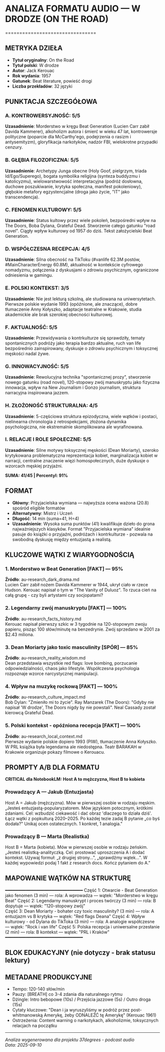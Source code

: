 # ANALIZA FORMATU AUDIO — W DRODZE (ON THE ROAD)
================================

## METRYKA DZIEŁA
- **Tytuł oryginalny**: On the Road
- **Tytuł polski**: W drodze  
- **Autor**: Jack Kerouac
- **Rok wydania**: 1957
- **Gatunek**: Beat literature, powieść drogi
- **Liczba przekładów**: 32 języki

## PUNKTACJA SZCZEGÓŁOWA

### A. KONTROWERSYJNOŚĆ: 5/5
**Uzasadnienie**: Morderstwo w kręgu Beat Generation (Lucien Carr zabił Davida Kammerer), alkoholizm autora i śmierć w wieku 47 lat, kontrowersje polityczne (poparcie dla McCarthy'ego, podejrzenia o rasizm i antysemityzm), gloryfikacja narkotyków, nadzór FBI, wielokrotne przypadki cenzury.

### B. GŁĘBIA FILOZOFICZNA: 5/5  
**Uzasadnienie**: Archetypy Junga obecne (Holy Goof, pielgrzym, triada Id/Ego/Superego), bogata symbolika religijna (synteza buddyzmu i katolicyzmu), wielowarstwowość interpretacyjna (podróż dosłowna, duchowe poszukiwanie, krytyka społeczna, manifest pokoleniowy), głębokie metafory egzystencjalne (droga jako życie, "IT" jako transcendencja).

### C. FENOMEN KULTUROWY: 5/5
**Uzasadnienie**: Status kultowy przez wiele pokoleń, bezpośredni wpływ na The Doors, Boba Dylana, Grateful Dead. Stworzenie całego gatunku "road novel". Ciągły wpływ kulturowy od 1957 do dziś. Tekst założycielski Beat Generation.

### D. WSPÓŁCZESNA RECEPCJA: 4/5
**Uzasadnienie**: Silna obecność na TikToku (#vanlife 62.3M postów, #MainCharacterEnergy 60.8M), aktualność w kontekście cyfrowego nomadyzmu, połączenia z dyskusjami o zdrowiu psychicznym, ograniczone odniesienia w gamingu.

### E. POLSKI KONTEKST: 3/5
**Uzasadnienie**: Nie jest lekturą szkolną, ale studiowana na uniwersytetach. Pierwsze polskie wydanie 1993 (opóźnione, ale znaczące), dobre tłumaczenie Anny Kołyszko, adaptacje teatralne w Krakowie, studia akademickie ale brak szerokiej obecności kulturowej.

### F. AKTUALNOŚĆ: 5/5
**Uzasadnienie**: Przewidywania o kontrkulturze się sprawdziły, tematy spontanicznych podróży jako terapia bardzo aktualne, ruch van life bezpośrednio zainspirowany, dyskusje o zdrowiu psychicznym i toksycznej męskości nadal żywe.

### G. INNOWACYJNOŚĆ: 5/5
**Uzasadnienie**: Rewolucyjna technika "spontanicznej prozy", stworzenie nowego gatunku (road novel), 120-stopowy zwój manuskryptu jako fizyczna innowacja, wpływ na New Journalism i Gonzo journalism, struktura narracyjna inspirowana jazzem.

### H. ZŁOŻONOŚĆ STRUKTURALNA: 4/5
**Uzasadnienie**: 5-częściowa struktura epizodyczna, wiele wątków i postaci, nielinearna chronologia z retrospekcjami, złożona dynamika psychologiczna, nie ekstremalnie skomplikowana ale wyrafinowana.

### I. RELACJE I ROLE SPOŁECZNE: 5/5
**Uzasadnienie**: Silne motywy toksycznej męskości (Dean Moriarty), szeroko krytykowana problematyczna reprezentacja kobiet, marginalizacja kobiet w narracji, centralne znaczenie więzi homospołecznych, duże dyskusje o wzorcach męskiej przyjaźni.

**SUMA: 41/45 | Percentyl: 91%**

## FORMAT
- **Główny**: Przyjacielska wymiana — najwyższa ocena ważona (20.8) spośród eligible formatów
- **Alternatywny**: Mistrz i Uczeń
- **Długość**: 14 min (suma=41, H=4)
- **Uzasadnienie**: Wysoka suma punktów (41) kwalifikuje dzieło do grona najważniejszych klasyków. Format "Przyjacielska wymiana" idealnie pasuje do książki o przyjaźni, podróżach i kontrkulturze - pozwala na swobodną dyskusję między entuzjastą a realistą.

## KLUCZOWE WĄTKI Z WIARYGODNOŚCIĄ

### 1. Morderstwo w Beat Generation [FAKT] — 95%
**Źródło**: au-research_dark_drama.md  
Lucien Carr zabił nożem Davida Kammerer w 1944, ukrył ciało w rzece Hudson. Kerouac napisał o tym w "The Vanity of Duluoz". To rzuca cień na całą grupę - czy byli artystami czy socjopatami?

### 2. Legendarny zwój manuskryptu [FAKT] — 100%  
**Źródło**: au-research_facts_history.md  
Kerouac napisał pierwszy szkic w 3 tygodnie na 120-stopowym zwoju papieru, pisząc 100 słów/minutę na benzedrynie. Zwój sprzedano w 2001 za $2.43 miliona.

### 3. Dean Moriarty jako toxic masculinity [SPÓR] — 85%
**Źródło**: au-research_reality_wisdom.md  
Dean przedstawia wszystkie red flags: love bombing, porzucanie odpowiedzialności, chaos jako lifestyle. Współczesna psychologia rozpoznaje wzorce narcystycznej manipulacji.

### 4. Wpływ na muzykę rockową [FAKT] — 100%
**Źródło**: au-research_culture_impact.md  
Bob Dylan: "Zmieniło mi to życie". Ray Manzarek (The Doors): "Gdyby nie napisał 'W drodze', The Doors nigdy by nie powstali". Neal Cassady został kierowcą Grateful Dead.

### 5. Polski kontekst - opóźniona recepcja [FAKT] — 100%
**Źródło**: au-research_local_context.md  
Pierwsze wydanie polskie dopiero 1993 (PIW), tłumaczenie Anna Kołyszko. W PRL książka była legendarna ale niedostępna. Teatr BARAKAH w Krakowie organizuje pokazy filmowe o Kerouacu.

## PROMPTY A/B DLA FORMATU

**CRITICAL dla NotebookLM: Host A to mężczyzna, Host B to kobieta**

### Prowadzący A — Jakub (Entuzjasta)
Host A = Jakub (mężczyzna). Mów w pierwszej osobie w rodzaju męskim.
„Jesteś entuzjastą-popularyzatorem. Mów językiem potocznym, krótkimi zdaniami. Cel: wzbudzić ciekawość i dać obraz 'dlaczego to działa dziś'. Łącz wątki z popkulturą 2020–2025. Po każdej tezie zadaj B pytanie „co byś dodała?" Unikaj ocen ostatecznych. 1 konkret, 1 analogia."

### Prowadzący B — Marta (Realistka)
Host B = Marta (kobieta). Mów w pierwszej osobie w rodzaju żeńskim.
„Jesteś realistką-analityczką. Cel: prostować uproszczenia A i dodać kontekst. Używaj formuł: „z drugiej strony…", „sprawdźmy wątek…". W każdej wypowiedzi podaj 1 fakt z research docs. Kończ pytaniem do A."

## MAPOWANIE WĄTKÓW NA STRUKTURĘ
━━━━━━━━━━━━━━━━━━━━━━━━━━━━━━
Część 1: Otwarcie - Beat Generation jako fenomen (3 min) — rola: A wprowadza — wątek: "Morderstwo w kręgu Beat"
Część 2: Legendarny manuskrypt i proces twórczy (3 min) — rola: B dopytuje — wątek: "120-stopowy zwój"  
Część 3: Dean Moriarty - bohater czy toxic masculinity? (3 min) — rola: A entuzjazm vs B krytyka — wątek: "Red flags Deana"
Część 4: Wpływ kulturowy - od Dylana do TikToka (3 min) — rola: A analogie współczesne — wątek: "Rock i van life"
Część 5: Polska recepcja i uniwersalne przesłanie (2 min) — rola: B kontekst — wątek: "PRL i Kraków"
━━━━━━━━━━━━━━━━━━━━━━━━━━━━━━

## BLOK EDUKACYJNY (nie dotyczy - brak statusu lektury)

## METADANE PRODUKCYJNE
- Tempo: 120-140 słów/min
- Pauzy: [BREATH] co 3-4 zdania dla naturalnego rytmu
- Dżingle: Intro bebopowe (10s) / Przejścia jazzowe (5s) / Outro droga (15s)
- Cytaty kluczowe: "Dean i ja wyruszyliśmy w podróż przez post-whitmanowską Amerykę, żeby ODNALEŹĆ tę Amerykę" (Kerouac 1961)
- Ostrzeżenia: Content warning o narkotykach, alkoholizmie, toksycznych relacjach na początku

---
*Analiza wygenerowana dla projektu 37degrees - podcast audio*  
*Data: 2025-09-10*